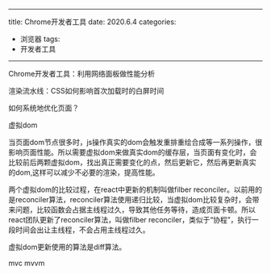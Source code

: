 
--- 
title: Chrome开发者工具
date: 2020.6.4
categories:
- 浏览器
tags: 
- 开发者工具
---
Chrome开发者工具：利用网络面板做性能分析

渲染流水线：CSS如何影响首次加载时的白屏时间

如何系统地优化页面？

虚拟dom

当页面dom节点很多时，js操作真实的dom会触发重排重绘合成等一系列操作，很影响页面性能。所以需要虚拟dom来做真实dom的缓存层，当页面有变化时，会比较前后两颗虚拟dom，找出真正需要变化的点，然后更新它，然后再更新真实的dom,这样可以减少不必要的渲染，提高性能。

两个虚拟dom的比较过程，在react中更新的机制叫做filber reconciler。以前用的是reconciler算法，reconciler算法使用递归比较，当虚拟dom比较复杂时，会带来问题，比较函数会占据主线程过久，导致其他任务等待，造成页面卡顿。所以react团队更新了reconciler算法，叫做filber reconciler，类似于“协程”，执行一段时间会出让主线程，不会占用主线程过久。

虚拟dom更新使用的算法是diff算法。

mvc mvvm